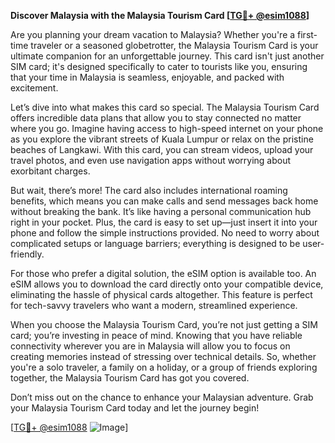 **Discover Malaysia with the Malaysia Tourism Card [[TG💪+ @esim1088](https://t.me/s/esim1088)]**

Are you planning your dream vacation to Malaysia? Whether you're a first-time traveler or a seasoned globetrotter, the Malaysia Tourism Card is your ultimate companion for an unforgettable journey. This card isn't just another SIM card; it's designed specifically to cater to tourists like you, ensuring that your time in Malaysia is seamless, enjoyable, and packed with excitement.

Let’s dive into what makes this card so special. The Malaysia Tourism Card offers incredible data plans that allow you to stay connected no matter where you go. Imagine having access to high-speed internet on your phone as you explore the vibrant streets of Kuala Lumpur or relax on the pristine beaches of Langkawi. With this card, you can stream videos, upload your travel photos, and even use navigation apps without worrying about exorbitant charges. 

But wait, there’s more! The card also includes international roaming benefits, which means you can make calls and send messages back home without breaking the bank. It’s like having a personal communication hub right in your pocket. Plus, the card is easy to set up—just insert it into your phone and follow the simple instructions provided. No need to worry about complicated setups or language barriers; everything is designed to be user-friendly.

For those who prefer a digital solution, the eSIM option is available too. An eSIM allows you to download the card directly onto your compatible device, eliminating the hassle of physical cards altogether. This feature is perfect for tech-savvy travelers who want a modern, streamlined experience.

When you choose the Malaysia Tourism Card, you’re not just getting a SIM card; you’re investing in peace of mind. Knowing that you have reliable connectivity wherever you are in Malaysia will allow you to focus on creating memories instead of stressing over technical details. So, whether you're a solo traveler, a family on a holiday, or a group of friends exploring together, the Malaysia Tourism Card has got you covered.

Don’t miss out on the chance to enhance your Malaysian adventure. Grab your Malaysia Tourism Card today and let the journey begin! 

[[TG💪+ @esim1088](https://t.me/s/esim1088) ![Image](https://i.postimg.cc/Y0z9fWf4/image.png)]